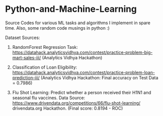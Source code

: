 # Python-and-Machine-Learning
Source Codes for various ML tasks and algorithms I implement in spare time. Also, some random code musings in python :)

Dataset Sources:
1. RandomForest Regression Task: https://datahack.analyticsvidhya.com/contest/practice-problem-big-mart-sales-iii/
(Analytics Vidhya Hackathon)

2. Classification of Loan Eligibility: https://datahack.analyticsvidhya.com/contest/practice-problem-loan-prediction-iii/
(Analytics Vidhya Hackathon: Final accuracy on Test Data = 0.7986)

3. Flu Shot Learning: Predict whether a person received their H1N1 and seasonal flu vaccines. 
   Data Source: https://www.drivendata.org/competitions/66/flu-shot-learning/
   drivendata.org Hackathon. (Final score: 0.8194 - ROC)
